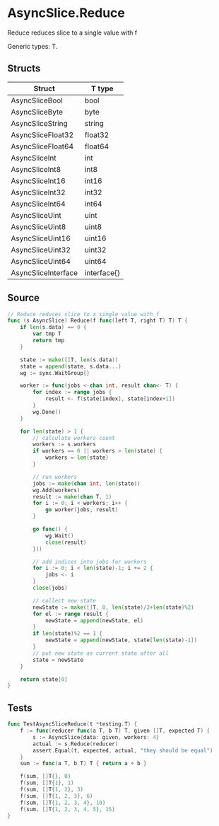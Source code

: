 # AsyncSlice.Reduce

Reduce reduces slice to a single value with f

Generic types: T.

## Structs

| Struct | T type |
| ------ | ------ |
| AsyncSliceBool | bool |
| AsyncSliceByte | byte |
| AsyncSliceString | string |
| AsyncSliceFloat32 | float32 |
| AsyncSliceFloat64 | float64 |
| AsyncSliceInt | int |
| AsyncSliceInt8 | int8 |
| AsyncSliceInt16 | int16 |
| AsyncSliceInt32 | int32 |
| AsyncSliceInt64 | int64 |
| AsyncSliceUint | uint |
| AsyncSliceUint8 | uint8 |
| AsyncSliceUint16 | uint16 |
| AsyncSliceUint32 | uint32 |
| AsyncSliceUint64 | uint64 |
| AsyncSliceInterface | interface{} |


## Source

```go
// Reduce reduces slice to a single value with f
func (s AsyncSlice) Reduce(f func(left T, right T) T) T {
	if len(s.data) == 0 {
		var tmp T
		return tmp
	}

	state := make([]T, len(s.data))
	state = append(state, s.data...)
	wg := sync.WaitGroup{}

	worker := func(jobs <-chan int, result chan<- T) {
		for index := range jobs {
			result <- f(state[index], state[index+1])
		}
		wg.Done()
	}

	for len(state) > 1 {
		// calculate workers count
		workers := s.workers
		if workers == 0 || workers > len(state) {
			workers = len(state)
		}

		// run workers
		jobs := make(chan int, len(state))
		wg.Add(workers)
		result := make(chan T, 1)
		for i := 0; i < workers; i++ {
			go worker(jobs, result)
		}

		go func() {
			wg.Wait()
			close(result)
		}()

		// add indices into jobs for workers
		for i := 0; i < len(state)-1; i += 2 {
			jobs <- i
		}
		close(jobs)

		// collect new state
		newState := make([]T, 0, len(state)/2+len(state)%2)
		for el := range result {
			newState = append(newState, el)
		}
		if len(state)%2 == 1 {
			newState = append(newState, state[len(state)-1])
		}
		// put new state as current state after all
		state = newState
	}

	return state[0]
}
```

## Tests

```go
func TestAsyncSliceReduce(t *testing.T) {
	f := func(reducer func(a T, b T) T, given []T, expected T) {
		s := AsyncSlice{data: given, workers: 4}
		actual := s.Reduce(reducer)
		assert.Equal(t, expected, actual, "they should be equal")
	}
	sum := func(a T, b T) T { return a + b }

	f(sum, []T{}, 0)
	f(sum, []T{1}, 1)
	f(sum, []T{1, 2}, 3)
	f(sum, []T{1, 2, 3}, 6)
	f(sum, []T{1, 2, 3, 4}, 10)
	f(sum, []T{1, 2, 3, 4, 5}, 15)
}
```